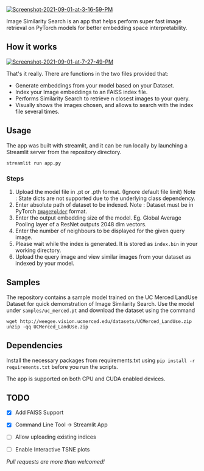 <a href="https://ibb.co/gjntjtx"><img src="https://i.ibb.co/98My8y7/Screenshot-2021-09-01-at-3-16-59-PM.png" alt="Screenshot-2021-09-01-at-3-16-59-PM" border="0"></a>

Image Similarity Search is an app that helps perform super fast image retrieval on PyTorch models for better embedding space interpretability.


## How it works
<a href="https://ibb.co/jrmg7Bw"><img src="https://i.ibb.co/0GThP89/Screenshot-2021-09-01-at-7-27-49-PM.png" alt="Screenshot-2021-09-01-at-7-27-49-PM" border="0"></a>

That's it really. There are functions in the two files provided that: 
* Generate embeddings from your model based on your Dataset.
* Index your Image embeddings to an FAISS index file.  
* Performs Similarity Search to retrieve n closest images to your query.
* Visually shows the images chosen, and allows to search with the index file several times.

## Usage

The app was built with streamlit, and it can be run locally by launching a Streamlit server from the repository directory. 

```
streamlit run app.py
```
### Steps

1. Upload the model file in .pt or .pth format. (Ignore default file limit)
Note : State dicts are not supported due to the underlying class dependency. 
2. Enter absolute path of dataset to be indexed. Note : Dataset must be in PyTorch [`ImageFolder`](https://pytorch.org/vision/stable/datasets.html#torchvision.datasets.ImageFolder) format. 
3. Enter the output embedding size of the model. Eg. Global Average Pooling layer of a ResNet outputs 2048 dim vectors. 
4. Enter the number of neighbours to be displayed for the given query image. 
5. Please wait while the index is generated. It is stored as `index.bin` in your working directory. 
6. Upload the query image and view similar images from your dataset as indexed by your model. 

## Samples

The repository contains a sample model trained on the UC Merced LandUse Dataset for quick demonstration of Image Similarity Search. Use the model under `samples/uc_merced.pt`
and download the dataset using the command 

```
wget http://weegee.vision.ucmerced.edu/datasets/UCMerced_LandUse.zip
unzip -qq UCMerced_LandUse.zip
```


## Dependencies

Install the necessary packages from requirements.txt using ```pip install -r requirements.txt``` before you run the scripts.

The app is supported on both CPU and CUDA enabled devices. 
## TODO
- [X] Add FAISS Support
- [X] Command Line Tool -> Streamlit App
- [ ] Allow uploading existing indices
- [ ] Enable Interactive TSNE plots 


*Pull requests are more than welcomed!*


